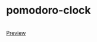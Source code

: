 # pomodoro-clock
</br>
<a href="https://danielknguyen.github.io/pomodoro-clock/" target="_blank">Preview</a>